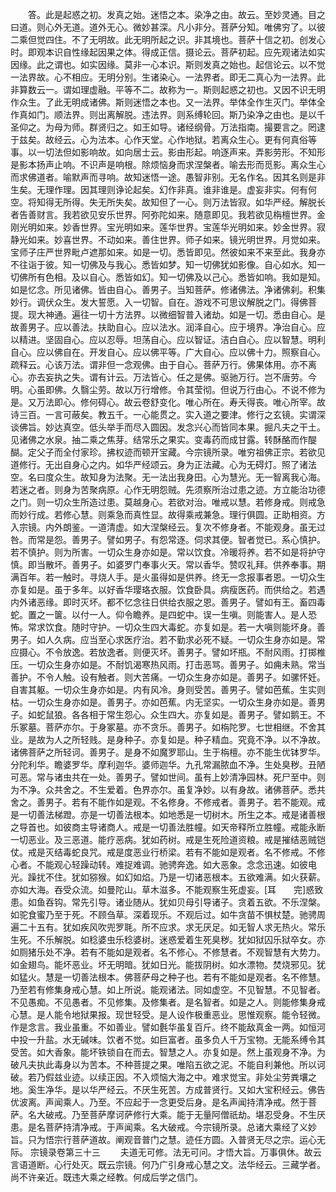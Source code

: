 <!-- { "loadSidebar": true } -->
　　答。此是起惑之初。发真之始。迷悟之本。染净之由。故云。至妙灵通。目之曰道。则心外无道。道外无心。微妙甚深。凡小非分。菩萨分知。唯佛穷了。以彼二乘但觉四住。不了无明故。此无明所起之识。非其境也。菩萨十信之初。创发心时。即观本识自性缘起因果之体。得成正信。摄论云。菩萨初起。应先观诸法如实因缘。此之谓也。如实因缘。莫非一心本识。斯则发真之始也。起信论云。以不觉一法界故。心不相应。无明分别。生诸染心。一法界者。即无二真心为一法界。此非算数云一。谓如理虚融。平等不二。故称为一。斯则起惑之初也。又因不识无明作众生。了此无明成诸佛。斯则迷悟之本也。又一法界。举体全作生灭门。举体全作真如门。顺法界。则出离解脱。违法界。则系缚轮回。斯乃染净之由也。是以千圣仰之。为母为师。群贤归之。如王如导。诸经纲骨。万法指南。撮要言之。罔逮于兹矣。故经云。心为法本。心作天堂。心作地狱。若离众生心。更有何真俗等事。以一切法但如影响故。如向居士云。影由形起。响逐声来。弄影劳形。不知形是影本扬声止响。不识声是响根。除烦恼身而求涅槃者。喻去形而觅影。离众生心而求佛道者。喻默声而寻响。故知迷悟一途。愚智非别。无名作名。因其名则是非生矣。无理作理。因其理则诤论起矣。幻作非真。谁非谁是。虚妄非实。何有何空。将知得无所得。失无所失矣。故知但了一心。则万法皆寂。如华严经。解脱长者告善财言。我若欲见安乐世界。阿弥陀如来。随意即见。我若欲见栴檀世界。金刚光明如来。妙香世界。宝光明如来。莲华世界。宝莲华光明如来。妙金世界。寂静光如来。妙喜世界。不动如来。善住世界。师子如来。镜光明世界。月觉如来。宝师子庄严世界毗卢遮那如来。如是一切。悉皆即见。然彼如来不来至此。我身亦不往诣于彼。知一切佛及与我心。悉皆如梦。知一切佛犹如影像。自心如水。知一切佛所有色相。及以自心。悉皆如幻。知一切佛及以己心。悉皆如响。我如是知。如是忆念。所见诸佛。皆由自心。善男子。当知菩萨。修诸佛法。净诸佛刹。积集妙行。调伏众生。发大誓愿。入一切智。自在。游戏不可思议解脱之门。得佛菩提。现大神通。遍往一切十方法界。以微细智普入诸劫。如是一切。悉由自心。是故善男子。应以善法。扶助自心。应以法水。润泽自心。应于境界。净治自心。应以精进。坚固自心。应以忍辱。坦荡自心。应以智证。洁白自心。应以智慧。明利自心。应以佛自在。开发自心。应以佛平等。广大自心。应以佛十力。照察自心。疏释云。心该万法。谓非但一念观佛。由于自心。菩萨万行。佛果体用。亦不离心。亦去妄执之失。谓有计云。万法皆心。任之是佛。驱驰万行。岂不唐劳。今明。心虽即佛。久翳尘劳。故以万行增修。令其莹彻。但说万行由心。不说不修为是。又万法即心。修何碍心。故云卷舒变化。唯心所在。寿夭得丧。唯心所宰。故诗三百。一言可蔽矣。教五千。一心能贯之。实入道之要津。修行之玄镜。实谓深谈佛旨。妙达真空。低头举手而尽入圆因。发念兴心而皆同本果。掘凡夫之干土。见诸佛之水泉。抽二乘之焦芽。结常乐之果实。变毒药而成甘露。转酥酪而作醍醐。定父子而全付家珍。拂权迹而顿开宝藏。今宗镜所录。唯穷祖佛正宗。若欲见道修行。无出自身心之内。如华严经颂云。身为正法藏。心为无碍灯。照了诸法空。名曰度众生。故知身为法聚。无一法出我身田。心为慧光。无一智离我心海。若迷之者。则身为苦聚病原。心作无明怨贼。先须察所治过患之迹。方立能治功德之门。则一切众生所造过患。莫越身心。若欲对治。唯戒以慧。若修身戒。则戒急而妙行成。若修心慧。则乘急而真性显。故得乘戒兼急。理行俱圆。正助相资。方入宗镜。内外朗鉴。一道清虚。如大涅槃经云。复次不修身者。不能观身。虽无过咎。而常是怨。善男子。譬如男子。有怨常逐。伺求其便。智者觉已。系心慎护。若不慎护。则为所害。一切众生身亦如是。常以饮食。冷暖将养。若不如是将护守慎。即当散坏。善男子。如婆罗门奉事火天。常以香华。赞叹礼拜。供养奉事。期满百年。若一触时。寻烧人手。是火虽得如是供养。终无一念报事者恩。一切众生亦复如是。虽于多年。以好香华璎珞衣服。饮食卧具。病瘦医药。而供给之。若遇内外诸恶缘。即时灭坏。都不忆念往日供给衣服之恩。善男子。譬如有王。畜四毒蛇。置之一箧。以付一人。仰令瞻养。是四蛇中。误一生嗔。则能害人。是人恐怖。常求饮食。随时守护。一切众生四大毒蛇。亦复如是。若一大嗔则能坏身。善男子。如人久病。应当至心求医疗治。若不勤求必死不疑。一切众生身亦如是。常应摄心。不令放逸。若放逸者。则便灭坏。善男子。譬如坏瓶。不耐风雨。打掷椎压。一切众生身亦如是。不耐饥渴寒热风雨。打击恶骂。善男子。如痈未熟。常当善护。不令人触。设有触者。则大苦痛。一切众生身亦如是。善男子。如骡怀妊。自害其躯。一切众生身亦如是。内有风冷。身则受苦。善男子。譬如芭蕉。生实则枯。一切众生身亦如是。善男子。亦如芭蕉。内无坚实。一切众生身亦如是。善男子。如蛇鼠狼。各各相于常生怨心。众生四大。亦复如是。善男子。譬如鹅王。不乐冢墓。菩萨亦尔。于身冢墓。亦不贪乐。善男子。如栴陀罗。七世相继。不舍其业。是故为人之所轻贱。是身种子。亦复如是。种子精血。究竟不净。以不净故。诸佛菩萨之所轻诃。善男子。是身不如魔罗耶山。生于栴檀。亦不能生优钵罗华。分陀利华。瞻婆罗华。摩利迦华。婆师迦华。九孔常漏脓血不净。生处臭秽。丑陋可恶。常与诸虫共在一处。善男子。譬如世间。虽有上妙清净园林。死尸至中。则为不净。众共舍之。不生爱着。色界亦尔。虽复净妙。以有身故。诸佛菩萨。悉共舍之。善男子。若有不能作如是观。不名修身。不修戒者。善男子。若不能观。戒是一切善法梯蹬。亦是一切善法根本。如地悉是一切树木。所生之本。戒是诸善根之导首也。如彼商主导诸商人。戒是一切善法胜幢。如天帝释所立胜幢。戒能永断一切恶业。及三恶道。能疗恶病。犹如药树。戒是生死险道资粮。戒是摧结恶贼铠仗。戒是灭结毒蛇良咒。戒是度恶业行桥梁。若有不能如是观者。名不修戒。不修心者。不能观心轻躁动转。难捉难调。驰骋奔逸。如大恶象。念念迅速。如彼电光。躁扰不住。犹如猕猴。如幻如焰。乃是一切诸恶根本。五欲难满。如火获薪。亦如大海。吞受众流。如曼陀山。草木滋多。不能观察生死虚妄。[耳　　完]惑致患。如鱼吞钩。常先引导。诸业随从。犹如贝母引导诸子。贪着五欲。不乐涅槃。如驼食蜜乃至于死。不顾刍草。深着现乐。不观后过。如牛贪苗不惧杖楚。驰骋周遍二十五有。犹如疾风吹兜罗毦。所不应求。求无厌足。如无智人求无热火。常乐生死。不乐解脱。如稔婆虫乐稔婆树。迷惑爱着生死臭秽。犹如狱囚乐狱卒女。亦如厕猪乐处不净。若有不能如是观者。名不修心。不修慧者。不观智慧有大势力。如金翅鸟。能坏恶业。坏无明暗。犹如日光。能拔阴树。如水漂物。焚烧邪见。犹如猛火。慧是一切善法根本。佛菩萨母之种子也。若有不能如是观者。名不修慧。乃至若有修集身戒心慧。如上所说。能观诸法。同如虚空。不见智慧。不见智者。不见愚痴。不见愚者。不见修集。及修集者。是名智者。如是之人。则能修集身戒心慧。是人能令地狱果报。现世轻受。是人设作极重恶业。思惟观察。能令轻微。作是念言。我业虽重。不如善业。譬如氎华虽复百斤。终不能敌真金一两。如恒河中投一升盐。水无碱味。饮者不觉。如巨富者。虽多负人千万宝物。无能系缚令其受苦。如大香象。能坏铁锁自在而去。智慧之人。亦复如是。然上虽观身不净。为破凡夫执此毒身以为苦本。不种菩提之果。唯陷五欲之泥。不能自利兼他。所以诃破。若乃假兹业迹。以续正因。不入烦恼大海之中。难求觉宝。非处尘劳粪壤之地。奚生净华。是以华严经云。不厌生死苦。方成普贤行。又如大宝积经云。佛告优波离。声闻乘人。乃至。不应起于一念更受后身。是名声闻持清净戒。然于菩萨。名大破戒。乃至菩萨摩诃萨修行大乘。能于无量阿僧祇劫。堪忍受身。不生厌患。是名菩萨持清净戒。于声闻乘。名大破戒。今宗镜所录。总诸大乘经了义妙旨。只为悟宗行菩萨道故。阐观音普门之慧。迹任方圆。入普贤无尽之宗。运心无际。
宗镜录卷第三十三
　　夫道无可修。法无可问。才悟大旨。万事俱休。故云言语道断。心行处灭。既云宗镜。何乃广引身戒心慧之文。法华经云。三藏学者。尚不许亲近。既违大乘之经教。何成后学之信门。
